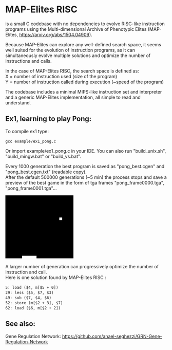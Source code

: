 MAP-Elites RISC
===============

is a small C codebase with no dependencies to evolve RISC-like instruction programs using the Multi-dimensional Archive of Phenotypic Elites (MAP-Elites, https://arxiv.org/abs/1504.04909).

Because MAP-Elites can explore any well-defined search space, it seems well suited for the evolution of instruction programs, as it can simultaneously evolve multiple solutions and optimize the number of instructions and calls.

In the case of MAP-Elites RISC, the search space is defined as:<br>
X = number of instruction used (size of the program)<br>
Y = number of instruction called during execution (~speed of the program)

The codebase includes a minimal MIPS-like instruction set and interpreter and a generic MAP-Elites implementation, all simple to read and understand.

Ex1, learning to play Pong:
------------------------------------

To compile ex1 type:

    gcc example/ex1_pong.c

Or import example/ex1_pong.c in your IDE.
You can also run "build_unix.sh", "build_mingw.bat" or "build_vs.bat".


Every 1000 generation the best program is saved as "pong_best.cgen" and "pong_best.cgen.txt" (readable copy).<br>
After the default 500000 generations (~5 min) the process stops and save a preview of the best game in the form of tga frames "pong_frame0000.tga", "pong_frame0001.tga"...<br>

[![Ex1](https://github.com/anael-seghezzi/MAP-Elites-RISC/blob/master/example/ex1.gif)](https://github.com/anael-seghezzi/MAP-Elites-RISC/blob/master/example/ex1_pong.c)

A larger number of generation can progressively optimize the number of instruction and call.<br>
Here is one solution found by MAP-Elites RISC :

    5: load ($4, m[$5 + 0])
    29: less ($5, $7, $3)
    49: sub ($7, $4, $6)
    52: store (m[$2 + 3], $7)
    62: load ($6, m[$2 + 2])


See also:
---------

Gene Regulation Network: https://github.com/anael-seghezzi/GRN-Gene-Regulation-Network
